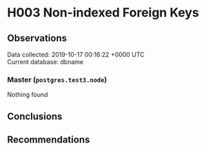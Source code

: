 # H003 Non-indexed Foreign Keys #

## Observations ##
Data collected: 2019-10-17 00:16:22 +0000 UTC  
Current database: dbname  


### Master (`postgres.test3.node`) ###



Nothing found



## Conclusions ##


## Recommendations ##

